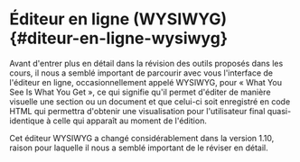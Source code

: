 # Éditeur en ligne \(WYSIWYG\) {#diteur-en-ligne-wysiwyg}

Avant d'entrer plus en détail dans la révision des outils proposés dans les cours, il nous a semblé important de parcourir avec vous l'interface de l'éditeur en ligne, occasionnellement appelé WYSIWYG, pour « What You See Is What You Get », ce qui signifie qu'il permet d'éditer de manière visuelle une section ou un document et que celui-ci soit enregistré en code HTML qui permettra d'obtenir une visualisation pour l'utilisateur final quasi-identique à celle qui apparaît au moment de l'édition.

Cet éditeur WYSIWYG a changé considérablement dans la version 1.10, raison pour laquelle il nous a semblé important de le réviser en détail.

